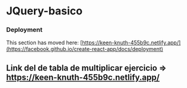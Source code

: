# JQuery-basico

### Deployment

This section has moved here: [https://keen-knuth-455b9c.netlify.app/](https://facebook.github.io/create-react-app/docs/deployment)
## Link del de tabla de multiplicar ejercicio => https://keen-knuth-455b9c.netlify.app/
